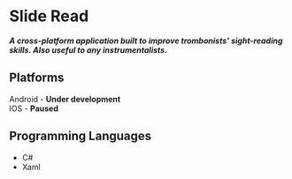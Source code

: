 # Slide Read
***A cross-platform application built to improve trombonists' sight-reading skills. Also useful to any instrumentalists.***

## Platforms
Android - **Under development**\
IOS - **Paused**

## Programming Languages
- C#
- Xaml
